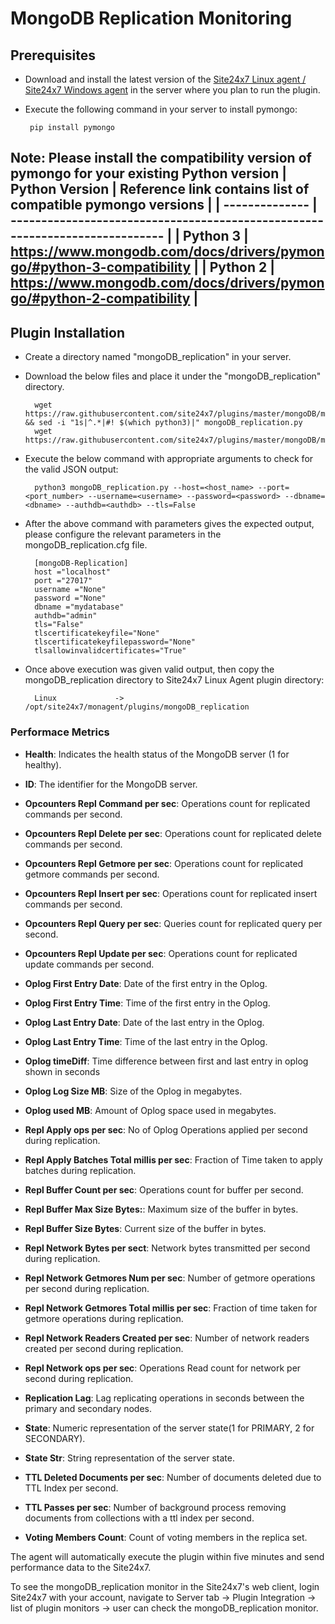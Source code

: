 # MongoDB Replication Monitoring

                                                                     
## Prerequisites

- Download and install the latest version of the [Site24x7 Linux agent / Site24x7 Windows agent](https://www.site24x7.com/app/client#/admin/inventory/add-monitor) in the server where you plan to run the plugin.
 - Execute the following command in your server to install pymongo: 

		pip install pymongo
		
		
 Note: Please install the compatibility version of pymongo for your existing Python version
| Python Version | Reference link contains list of compatible pymongo versions                  |
| -------------- | ---------------------------------------------------------------------------- |
| Python 3       | https://www.mongodb.com/docs/drivers/pymongo/#python-3-compatibility          |
| Python 2       | https://www.mongodb.com/docs/drivers/pymongo/#python-2-compatibility         |
---

## Plugin Installation  

- Create a directory named "mongoDB_replication" in your server.		
      
- Download the below files and place it under the "mongoDB_replication" directory.

		wget https://raw.githubusercontent.com/site24x7/plugins/master/mongoDB/mongoDB_replication/mongoDB_replication.py  && sed -i "1s|^.*|#! $(which python3)|" mongoDB_replication.py
		wget https://raw.githubusercontent.com/site24x7/plugins/master/mongoDB/mongoDB_replication/mongoDB_replication.cfg
  
- Execute the below command with appropriate arguments to check for the valid JSON output:

		python3 mongoDB_replication.py --host=<host_name> --port=<port_number> --username=<username> --password=<password> --dbname=<dbname> --authdb=<authdb> --tls=False 



- After the above command with parameters gives the expected output, please configure the relevant parameters in the mongoDB_replication.cfg file.

		[mongoDB-Replication]
		host ="localhost"
		port ="27017"
		username ="None"
		password ="None"
		dbname ="mydatabase"
		authdb="admin"
		tls="False"
		tlscertificatekeyfile="None"
		tlscertificatekeyfilepassword="None"
		tlsallowinvalidcertificates="True"



		
		
- Once above execution was given valid output, then copy the mongoDB_replication directory to Site24x7 Linux Agent plugin directory:
  
 		Linux             ->   /opt/site24x7/monagent/plugins/mongoDB_replication

  
### Performace Metrics


- **Health**:  Indicates the health status of the MongoDB server (1 for healthy).

- **ID**: The identifier for the MongoDB server.

- **Opcounters Repl Command per sec**: Operations count for replicated commands per second.

- **Opcounters Repl Delete per sec**: Operations count for replicated delete commands per second.

- **Opcounters Repl Getmore per sec**: Operations count for replicated getmore commands per second.

- **Opcounters Repl Insert per sec**: Operations count for replicated insert commands per second.

- **Opcounters Repl Query per sec**: Queries count for replicated query per second.

- **Opcounters Repl Update per sec**: Operations count for replicated update commands per second.

- **Oplog First Entry Date**: Date of the first entry in the Oplog.

- **Oplog First Entry Time**: Time of the first entry in the Oplog.

- **Oplog Last Entry Date**: Date of the last entry in the Oplog.

- **Oplog Last Entry Time**: Time of the last entry in the Oplog.

- **Oplog timeDiff**: Time difference between first and last entry in oplog shown in seconds

- **Oplog Log Size MB**: Size of the Oplog in megabytes.

- **Oplog used MB**: Amount of Oplog space used in megabytes.

- **Repl Apply ops per sec**: No of Oplog Operations applied per second during replication.

- **Repl Apply Batches Total millis per sec**: Fraction of Time taken to apply batches during replication.

- **Repl Buffer Count per sec**: Operations count for buffer per second.

- **Repl Buffer Max Size Bytes:**: Maximum size of the buffer in bytes.

- **Repl Buffer Size Bytes**: Current size of the buffer in bytes.

- **Repl Network Bytes per sect**: Network bytes transmitted per second during replication.

- **Repl Network Getmores Num per sec**: Number of getmore operations per second during replication.

- **Repl Network Getmores Total millis per sec**: Fraction of time taken for getmore operations during replication.

- **Repl Network Readers Created per sec**:  Number of network readers created per second during replication.

- **Repl Network ops per sec**: Operations Read count for network per second during replication.

- **Replication Lag**: Lag replicating operations in seconds between the primary and secondary nodes.

- **State**: Numeric representation of the server state(1 for PRIMARY, 2 for SECONDARY).

- **State Str**: String representation of the server state.

- **TTL Deleted Documents per sec**: Number of documents deleted due to TTL Index per second.

- **TTL Passes per sec**: Number of background process removing documents from collections with a ttl index per second.

- **Voting Members Count**: Count of voting members in the replica set.


The agent will automatically execute the plugin within five minutes and send performance data to the Site24x7. 

To see the mongoDB_replication monitor in the Site24x7's web client, login Site24x7 with your account, navigate to Server tab -> Plugin Integration -> list of plugin monitors -> user can check the mongoDB_replication monitor.

